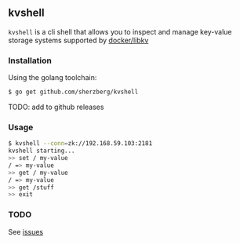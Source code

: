 ## kvshell

`kvshell` is a cli shell that allows you to inspect and manage key-value 
storage systems supported by [docker/libkv](https://github.com/docker/libkv/)

### Installation

Using the golang toolchain:

```bash
$ go get github.com/sherzberg/kvshell
```

TODO: add to github releases

### Usage

```bash
$ kvshell --conn=zk://192.168.59.103:2181
kvshell starting...
>> set / my-value
/ => my-value
>> get / my-value
/ => my-value
>> get /stuff
>> exit
```

### TODO

See [issues](https://github.com/sherzberg/kvshell/issues)
